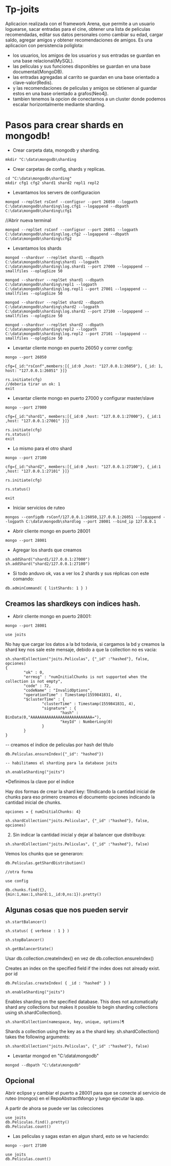 # Tp-joits
Aplicacion realizada con el framework Arena, que permite a un usuario loguearse, sacar entradas para el cine, obtener una lista de peliculas recomendadas, editar sus datos personales como cambiar su edad, cargar saldo, agregar amigos y obtener recomendaciones de amigos.
Es una aplicacion con persistencia poliglota:
* los usuarios, los amigos de los usuarios y sus entradas se guardan en una base relacional(MySQL).
* las peliculas y sus funciones disponibles se guardan en una base documental(MongoDB).
* las entradas agregadas al carrito se guardan en una base orientado a clave-valor(Redis).
* y las recomendaciones de peliculas y amigos se obtienen al guardar estos en una base orientado a grafos(Neo4j).
* tambien tenemos la opcion de conectarnos a un cluster donde podemos escalar horizontalmente mediante sharding.

# Pasos para crear shards en mongodb!
* Crear carpeta data, mongodb y sharding.
```
mkdir "C:\data\mongodb\sharding
```
* Crear carpetas de config, shards y replicas.
```
cd "C:\data\mongodb\sharding"
mkdir cfg1 cfg2 shard1 shard2 repl1 repl2
 ```
 * Levantamos los servers de configuracion
 ```
mongod --replSet rsConf --configsvr --port 26050 --logpath C:\data\mongodb\sharding\log.cfg1 --logappend --dbpath C:\data\mongodb\sharding\cfg1
```
//Abrir nueva terminal
 ```
mongod --replSet rsConf --configsvr --port 26051 --logpath C:\data\mongodb\sharding\log.cfg2 --logappend --dbpath C:\data\mongodb\sharding\cfg2
```
* Levantamos los shards
```
mongod --shardsvr --replSet shard1 --dbpath C:\data\mongodb\sharding\shard1 --logpath C:\data\mongodb\sharding\log.shard1 --port 27000 --logappend --smallfiles --oplogSize 50

mongod --shardsvr --replSet shard1 --dbpath C:\data\mongodb\sharding\repl1 --logpath C:\data\mongodb\sharding\log.repl1 --port 27001 --logappend --smallfiles --oplogSize 50

mongod --shardsvr --replSet shard2 --dbpath C:\data\mongodb\sharding\shard2 --logpath C:\data\mongodb\sharding\log.shard2 --port 27100 --logappend --smallfiles --oplogSize 50

mongod --shardsvr --replSet shard2 --dbpath C:\data\mongodb\sharding\repl2 --logpath C:\data\mongodb\sharding\log.repl2 --port 27101 --logappend --smallfiles --oplogSize 50
```
* Levantar cliente mongo en puerto 26050 y correr config:
```
mongo --port 26050

cfg={_id:"rsConf",members:[{_id:0 ,host: "127.0.0.1:26050"}, {_id: 1, host: "127.0.0.1:26051" }]}

rs.initiate(cfg) 
//deberia tirar un ok: 1
exit
```
* Levantar cliente mongo en puerto 27000 y configurar master/slave
```
mongo --port 27000

cfg={_id:"shard1", members:[{_id:0 ,host: "127.0.0.1:27000"}, {_id:1 ,host: "127.0.0.1:27001" }]}

rs.initiate(cfg)
rs.status()
exit
```
* Lo mismo para el otro shard
```
mongo --port 27100

cfg={_id:"shard2", members:[{_id:0 ,host: "127.0.0.1:27100"}, {_id:1 ,host: "127.0.0.1:27101" }]}

rs.initiate(cfg)

rs.status()

exit
```
* Iniciar servicios de ruteo
```
mongos --configdb rsConf/127.0.0.1:26050,127.0.0.1:26051 --logappend --logpath C:\data\mongodb\shardlog --port 28001 --bind_ip 127.0.0.1
```
* Abrir cliente mongo en puerto 28001
```
mongo --port 28001
```
* Agregar los shards que creamos
```
sh.addShard("shard1/127.0.0.1:27000")
sh.addShard("shard2/127.0.0.1:27100")
```
* Si todo anduvo ok, vas a ver los 2 shards y sus réplicas con este comando:
```
db.adminCommand( { listShards: 1 } )
```
## Creamos las shardkeys con indices hash.

* Abrir cliente mongo en puerto 28001:
```
mongo --port 28001

use joits 
```
No hay que cargar los datos a la bd todavia, si cargamos la bd y creamos la shard key nos sale este mensaje, debido a que la collection
no es vacia:
```
sh.shardCollection("joits.Peliculas", {"_id" :"hashed"}, false, opciones)
{
        "ok" : 0,
        "errmsg" : "numInitialChunks is not supported when the collection is not empty",
        "code" : 72,
        "codeName" : "InvalidOptions",
        "operationTime" : Timestamp(1559841831, 4),
        "$clusterTime" : {
                "clusterTime" : Timestamp(1559841831, 4),
                "signature" : {
                        "hash" : BinData(0,"AAAAAAAAAAAAAAAAAAAAAAAAAAA="),
                        "keyId" : NumberLong(0)
                }
        }
}
```
-- creamos el índice de peliculas por hash del titulo 
```
db.Peliculas.ensureIndex({"_id": "hashed"})

-- habilitamos el sharding para la database joits

sh.enableSharding("joits")
```
*Definimos la clave por el índice 

Hay dos formas de crear la shard key:
1)Indicando la cantidad inicial de chunks para eso primero creamos el documento opciones indicando la cantidad inicial de chunks.
```
opciones = { numInitialChunks: 4}

sh.shardCollection("joits.Peliculas", {"_id" :"hashed"}, false, opciones)
```
2) Sin indicar la cantidad inicial y dejar al balancer que distribuya:
```
sh.shardCollection("joits.Peliculas", {"_id" :"hashed"}, false)
```
Vemos los chunks que se generaron:
```
db.Peliculas.getShardDistribution()

//otra forma

use config

db.chunks.find({},
{min:1,max:1,shard:1,_id:0,ns:1}).pretty()

```
## Algunas cosas que nos pueden servir
```
sh.startBalancer()

sh.status( { verbose : 1 } )

sh.stopBalancer()

sh.getBalancerState()
```

Usar db.collection.createIndex() en vez de db.collection.ensureIndex()

Creates an index on the specified field if the index does not already exist.
por id
 ```
db.Peliculas.createIndex( { _id : "hashed" } )

sh.enableSharding("joits")
 ```
Enables sharding on the specified database. This does not automatically shard any collections but makes it possible to begin sharding collections using sh.shardCollection().
 ```
sh.shardCollection(namespace, key, unique, options)¶
 ```
Shards a collection using the key as a the shard key. sh.shardCollection() takes the following arguments:
 ```
sh.shardCollection("joits.Peliculas", {"_id" :"hashed"}, false)
 ```
 
 * Levantar mongod en "C:\data\mongodb"
```
mongod --dbpath "C:\data\mongodb"
```
## Opcional
Abrir eclipse y cambiar el puerto a 28001 para que se conecte al servicio de ruteo (mongos) en el RepoAbstractMongo y luego ejecutar la app.

A partir de ahora se puede ver las colecciones
```
use joits
db.Peliculas.find().pretty()
db.Peliculas.count()
```

* Las peliculas y sagas estan en algun shard, esto se ve haciendo:
```
mongo --port 27100

use joits
db.Peliculas.count()
```








